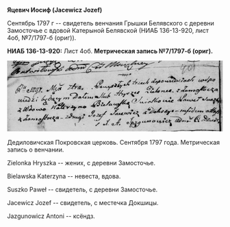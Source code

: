 **Яцевич Иосиф (Jacewicz Jozef)**

Сентябрь 1797 г -- свидетель венчания Грышки Белявского с деревни
Замосточье с вдовой Катерыной Белявской (НИАБ 136-13-920, лист 4об,
№7/1797-б (ориг)).

**НИАБ 136-13-920:** Лист 4об. **Метрическая запись №7/1797-б (ориг).**

![](./media/3a30c3b70d8fe3852c1141bcf71cad38116f607f.png)

Дедиловичская Покровская церковь. Сентября 1797 года. Метрическая запись
о венчании.

Zielonka Hryszka -- жених, с деревни Замосточье.

Bielawska Katerzyna -- невеста, вдова.

Suszko Paweł -- свидетель, с деревни Замосточье.

Jacewicz Jozef -- свидетель, с местечка Докшицы.

Jazgunowicz Antoni -- ксёндз.
